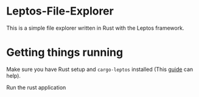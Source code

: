 # Leptos-File-Explorer

This is a simple file explorer written in Rust with the Leptos framework.

# Getting things running

Make sure you have Rust setup and `cargo-leptos` installed (This [guide](./Leptos.md) can help).

Run the rust application

